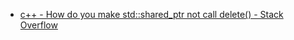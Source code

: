 - [c++ - How do you make std::shared_ptr not call delete() - Stack Overflow](https://stackoverflow.com/questions/20131877/how-do-you-make-stdshared-ptr-not-call-delete)
